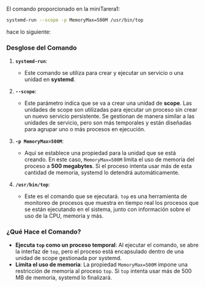 El comando proporcionado en la miniTarera1:

```bash
systemd-run --scope -p MemoryMax=500M /usr/bin/top
```

hace lo siguiente:

### Desglose del Comando

1. **`systemd-run`**:
   - Este comando se utiliza para crear y ejecutar un servicio o una unidad en **systemd**.

2. **`--scope`**:
   - Este parámetro indica que se va a crear una unidad de **scope**. Las unidades de scope son utilizadas para ejecutar un proceso sin crear un nuevo servicio persistente. Se gestionan de manera similar a las unidades de servicio, pero son más temporales y están diseñadas para agrupar uno o más procesos en ejecución.

3. **`-p MemoryMax=500M`**:
   - Aquí se establece una propiedad para la unidad que se está creando. En este caso, `MemoryMax=500M` limita el uso de memoria del proceso a **500 megabytes**. Si el proceso intenta usar más de esta cantidad de memoria, systemd lo detendrá automáticamente.

4. **`/usr/bin/top`**:
   - Este es el comando que se ejecutará. `top` es una herramienta de monitoreo de procesos que muestra en tiempo real los procesos que se están ejecutando en el sistema, junto con información sobre el uso de la CPU, memoria y más.

### ¿Qué Hace el Comando?

- **Ejecuta `top` como un proceso temporal**: Al ejecutar el comando, se abre la interfaz de `top`, pero el proceso está encapsulado dentro de una unidad de scope gestionada por systemd.
- **Limita el uso de memoria**: La propiedad `MemoryMax=500M` impone una restricción de memoria al proceso `top`. Si `top` intenta usar más de 500 MB de memoria, systemd lo finalizará.

